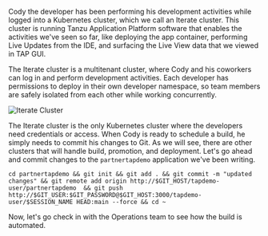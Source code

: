 Cody the developer has been performing his development activities while logged into a Kubernetes cluster, which we call an Iterate cluster. This cluster is running Tanzu Application Platform software that enables the activities we've seen so far, like deploying the app container, performing Live Updates from the IDE, and surfacing the Live View data that we viewed in TAP GUI.

The Iterate cluster is a multitenant cluster, where Cody and his coworkers can log in and perform development activities. Each developer has permissions to deploy in their own developer namespace, so team members are safely isolated from each other while working concurrently.

![Iterate Cluster](images/iterate-cluster.png)

The Iterate cluster is the only Kubernetes cluster where the developers need credentials or access. When Cody is ready to schedule a build, he simply needs to commit his changes to Git. As we will see, there are other clusters that will handle build, promotion, and deployment. Let's go ahead and commit changes to the `partnertapdemo` application we've been writing.

```execute-1 
cd partnertapdemo && git init && git add . && git commit -m "updated changes" && git remote add origin http://$GIT_HOST/tapdemo-user/partnertapdemo  && git push http://$GIT_USER:$GIT_PASSWORD@$GIT_HOST:3000/tapdemo-user/$SESSION_NAME HEAD:main --force && cd ~
```

Now, let's go check in with the Operations team to see how the build is automated.
